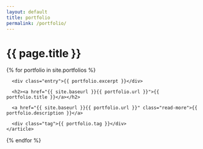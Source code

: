 ```yaml
---
layout: default
title: portfolio
permalink: /portfolio/
---
```


<div class="portfolio">
  <h1>{{ page.title }}</h1>
  {% for portfolio in site.portfolios %}
    <article class="portfolio {{ portfolio.tag }}" style="{% if portfolio.bg-color %}--bg-color: #{{ portfolio.bg-color }}; {% endif %}{% if portfolio.fg-color %}--fg-color: #{{ portfolio.fg-color }}; {% endif %}">

      <div class="entry">{{ portfolio.excerpt }}</div>

      <h2><a href="{{ site.baseurl }}{{ portfolio.url }}">{{ portfolio.title }}</a></h2>

      <a href="{{ site.baseurl }}{{ portfolio.url }}" class="read-more">{{ portfolio.description }}</a>
      
      <div class="tag">{{ portfolio.tag }}</div>
    </article>
  {% endfor %}